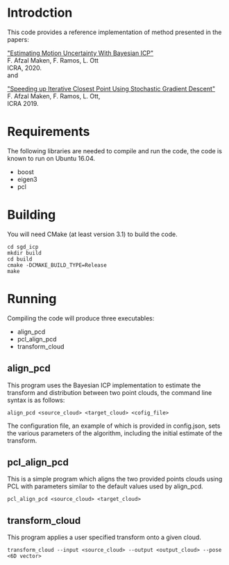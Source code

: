 Introdction
===========

This code provides a reference implementation of method presented in the papers:

["Estimating Motion Uncertainty With Bayesian ICP"](https://arxiv.org/pdf/2004.07973.pdf)  
F. Afzal Maken, F. Ramos, L. Ott  
ICRA, 2020.    
and 

["Speeding up Iterative Closest Point Using Stochastic Gradient Descent"](https://arxiv.org/pdf/1907.09133.pdf)  
F. Afzal Maken, F. Ramos, L. Ott,   
ICRA 2019.  
 
Requirements
============

The following libraries are needed to compile and run the code, the code is
known to run on Ubuntu 16.04.

- boost
- eigen3
- pcl


Building
========

You will need CMake (at least version 3.1) to build the code.

```
cd sgd_icp
mkdir build
cd build
cmake -DCMAKE_BUILD_TYPE=Release
make
```

Running
=======

Compiling the code will produce three executables:
- align_pcd
- pcl_align_pcd
- transform_cloud


align_pcd
---------

This program uses the Bayesian ICP implementation to estimate the transform and distribution
between two point clouds, the command line syntax is as follows:

`align_pcd <source_cloud> <target_cloud> <cofig_file>`

The configuration file, an example of which is provided in config.json,
sets the various parameters of the algorithm, including the initial
estimate of the transform.


pcl_align_pcd
-------------

This is a simple program which aligns the two provided points clouds
using PCL with parameters similar to the default values used by
align_pcd.

`pcl_align_pcd <source_cloud> <target_cloud>`


transform_cloud
---------------

This program applies a user specified transform onto a given cloud.

`transform_cloud --input <source_cloud> --output <output_cloud> --pose <6D vector>`
